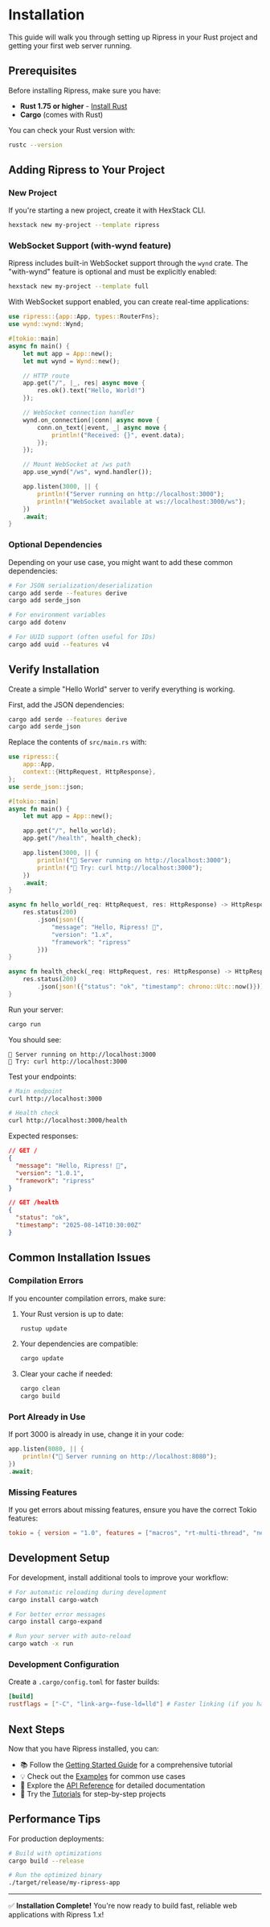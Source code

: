 # Installation

This guide will walk you through setting up Ripress in your Rust project and getting your first web server running.

## Prerequisites

Before installing Ripress, make sure you have:

- **Rust 1.75 or higher** - [Install Rust](https://rustup.rs/)
- **Cargo** (comes with Rust)

You can check your Rust version with:

```bash
rustc --version
```

## Adding Ripress to Your Project

### New Project

If you're starting a new project, create it with HexStack CLI.

```bash
hexstack new my-project --template ripress
```

### WebSocket Support (with-wynd feature)

Ripress includes built-in WebSocket support through the `wynd` crate. The "with-wynd" feature is optional and must be explicitly enabled:

```bash
hexstack new my-project --template full
```

With WebSocket support enabled, you can create real-time applications:

```rust
use ripress::{app::App, types::RouterFns};
use wynd::wynd::Wynd;

#[tokio::main]
async fn main() {
    let mut app = App::new();
    let mut wynd = Wynd::new();

    // HTTP route
    app.get("/", |_, res| async move {
        res.ok().text("Hello, World!")
    });

    // WebSocket connection handler
    wynd.on_connection(|conn| async move {
        conn.on_text(|event, _| async move {
            println!("Received: {}", event.data);
        });
    });

    // Mount WebSocket at /ws path
    app.use_wynd("/ws", wynd.handler());

    app.listen(3000, || {
        println!("Server running on http://localhost:3000");
        println!("WebSocket available at ws://localhost:3000/ws");
    })
    .await;
}
```

### Optional Dependencies

Depending on your use case, you might want to add these common dependencies:

```bash
# For JSON serialization/deserialization
cargo add serde --features derive
cargo add serde_json

# For environment variables
cargo add dotenv

# For UUID support (often useful for IDs)
cargo add uuid --features v4
```

## Verify Installation

Create a simple "Hello World" server to verify everything is working.

First, add the JSON dependencies:

```bash
cargo add serde --features derive
cargo add serde_json
```

Replace the contents of `src/main.rs` with:

```rust
use ripress::{
    app::App,
    context::{HttpRequest, HttpResponse},
};
use serde_json::json;

#[tokio::main]
async fn main() {
    let mut app = App::new();

    app.get("/", hello_world);
    app.get("/health", health_check);

    app.listen(3000, || {
        println!("🚀 Server running on http://localhost:3000");
        println!("📖 Try: curl http://localhost:3000");
    })
    .await;
}

async fn hello_world(_req: HttpRequest, res: HttpResponse) -> HttpResponse {
    res.status(200)
        .json(json!({
            "message": "Hello, Ripress! 🦀",
            "version": "1.x",
            "framework": "ripress"
        }))
}

async fn health_check(_req: HttpRequest, res: HttpResponse) -> HttpResponse {
    res.status(200)
        .json(json!({"status": "ok", "timestamp": chrono::Utc::now()}))
}
```

Run your server:

```bash
cargo run
```

You should see:

```
🚀 Server running on http://localhost:3000
📖 Try: curl http://localhost:3000
```

Test your endpoints:

```bash
# Main endpoint
curl http://localhost:3000

# Health check
curl http://localhost:3000/health
```

Expected responses:

```json
// GET /
{
  "message": "Hello, Ripress! 🦀",
  "version": "1.0.1",
  "framework": "ripress"
}

// GET /health
{
  "status": "ok",
  "timestamp": "2025-08-14T10:30:00Z"
}
```

## Common Installation Issues

### Compilation Errors

If you encounter compilation errors, make sure:

1. Your Rust version is up to date:

   ```bash
   rustup update
   ```

2. Your dependencies are compatible:

   ```bash
   cargo update
   ```

3. Clear your cache if needed:
   ```bash
   cargo clean
   cargo build
   ```

### Port Already in Use

If port 3000 is already in use, change it in your code:

```rust
app.listen(8080, || {
    println!("🚀 Server running on http://localhost:8080");
})
.await;
```

### Missing Features

If you get errors about missing features, ensure you have the correct Tokio features:

```toml
tokio = { version = "1.0", features = ["macros", "rt-multi-thread", "net"] }
```

## Development Setup

For development, install additional tools to improve your workflow:

```bash
# For automatic reloading during development
cargo install cargo-watch

# For better error messages
cargo install cargo-expand

# Run your server with auto-reload
cargo watch -x run
```

### Development Configuration

Create a `.cargo/config.toml` for faster builds:

```toml
[build]
rustflags = ["-C", "link-arg=-fuse-ld=lld"] # Faster linking (if you have lld installed)
```

## Next Steps

Now that you have Ripress installed, you can:

- 📚 Follow the [Getting Started Guide](./getting-started) for a comprehensive tutorial
- 💡 Check out the [Examples](./examples) for common use cases
- 📖 Explore the [API Reference](./api-references) for detailed documentation
- 🎯 Try the [Tutorials](./tutorials) for step-by-step projects

## Performance Tips

For production deployments:

```bash
# Build with optimizations
cargo build --release

# Run the optimized binary
./target/release/my-ripress-app
```

---

✅ **Installation Complete!** You're now ready to build fast, reliable web applications with Ripress 1.x!
